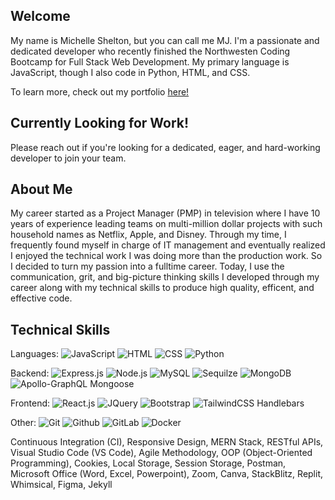 ## Welcome
My name is Michelle Shelton, but you can call me MJ. I'm a passionate and dedicated developer who recently finished the Northwesten Coding Bootcamp for Full Stack Web Development. My primary language is JavaScript, though I also code in Python, HTML, and CSS. 

To learn more, check out my portfolio [here!](https://mjshelton12.github.io/mj-shelton-dev-portfolio/)

## Currently Looking for Work!
Please reach out if you're looking for a dedicated, eager, and hard-working developer to join your team.

## About Me
My career started as a Project Manager (PMP) in television where I have 10 years of experience leading teams on multi-million dollar projects with such household names as Netflix, Apple, and Disney. Through my time, I frequently found myself in charge of IT management and eventually realized I enjoyed the technical work I was doing more than the production work. So I decided to turn my passion into a fulltime career. Today, I use the communication, grit, and big-picture thinking skills I developed through my career along with my technical skills to produce high quality, efficent, and effective code.

## Technical Skills

Languages: ![JavaScript](https://img.shields.io/badge/JavaScript-F7DF1E?style=for-the-badge&logo=javascript&logoColor=black) ![HTML](https://img.shields.io/badge/HTML5-E34F26?style=for-the-badge&logo=html5&logoColor=white) ![CSS](https://img.shields.io/badge/CSS-239120?&style=for-the-badge&logo=css3&logoColor=white) ![Python](https://img.shields.io/badge/Python-14354C?style=for-the-badge&logo=python&logoColor=white)

Backend: ![Express.js](https://img.shields.io/badge/Express.js-404D59?style=for-the-badge) ![Node.js](https://img.shields.io/badge/Node.js-43853D?style=for-the-badge&logo=node.js&logoColor=white) ![MySQL](https://img.shields.io/badge/MySQL-00000F?style=for-the-badge&logo=mysql&logoColor=white) ![Sequilze](https://img.shields.io/badge/sequelize-323330?style=for-the-badge&logo=sequelize&logoColor=blue) ![MongoDB](https://img.shields.io/badge/MongoDB-4EA94B?style=for-the-badge&logo=mongodb&logoColor=white) ![Apollo-GraphQL](https://img.shields.io/badge/-ApolloGraphQL-311C87?style=for-the-badge&logo=apollo-graphql) Mongoose

Frontend: ![React.js](https://img.shields.io/badge/React-20232A?style=for-the-badge&logo=react&logoColor=61DAFB) ![JQuery](https://img.shields.io/badge/jQuery-0769AD?style=for-the-badge&logo=jquery&logoColor=white) ![Bootstrap](https://img.shields.io/badge/Bootstrap-563D7C?style=for-the-badge&logo=bootstrap&logoColor=white) ![TailwindCSS](https://img.shields.io/badge/Tailwind_CSS-38B2AC?style=for-the-badge&logo=tailwind-css&logoColor=white) Handlebars

Other: ![Git](https://img.shields.io/badge/GIT-E44C30?style=for-the-badge&logo=git&logoColor=white) ![Github](	https://img.shields.io/badge/GitHub-100000?style=for-the-badge&logo=github&logoColor=white) ![GitLab](https://img.shields.io/badge/GitLab-330F63?style=for-the-badge&logo=gitlab&logoColor=white) ![Docker](https://img.shields.io/badge/docker-%230db7ed.svg?style=for-the-badge&logo=docker&logoColor=white)

Continuous Integration (CI), Responsive Design, MERN Stack, RESTful APIs, Visual Studio Code (VS Code), Agile Methodology, OOP (Object-Oriented Programming), Cookies, Local Storage, Session Storage, Postman, Microsoft Office (Word, Excel, Powerpoint), Zoom, Canva, StackBlitz, Replit, Whimsical, Figma, Jekyll
